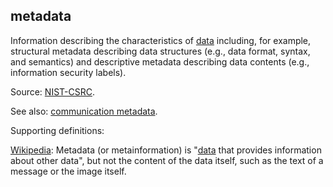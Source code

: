 ## metadata

<p class="c8"><span>Information describing the characteristics of </span><span class="c2"><a class="c3" href="#h.o783ayrrkc6g">data</a></span><span class="c0">&nbsp;including, for example, structural metadata describing data structures (e.g., data format, syntax, and semantics) and descriptive metadata describing data contents (e.g., information security labels).</span></p><p class="c8"><span>Source: </span><span class="c2"><a class="c3" href="https://www.google.com/url?q=https://csrc.nist.gov/glossary/term/metadata&amp;sa=D&amp;source=editors&amp;ust=1706779842750142&amp;usg=AOvVaw1PKEGvcyyz634QY20DEynq">NIST-CSRC</a></span><span class="c0">.</span></p><p class="c8"><span>See also: </span><span class="c2"><a class="c3" href="#h.jvfwgs8vd2rd">communication metadata</a></span><span class="c0">.</span></p><p class="c8"><span class="c0">Supporting definitions:</span></p><p class="c8"><span class="c2"><a class="c3" href="https://www.google.com/url?q=https://en.wikipedia.org/wiki/Metadata&amp;sa=D&amp;source=editors&amp;ust=1706779842750690&amp;usg=AOvVaw3hq7_yypAaWG_62Bv1vvY-">Wikipedia</a></span><span>: Metadata (or metainformation) is "</span><span class="c2"><a class="c3" href="https://www.google.com/url?q=https://en.wikipedia.org/wiki/Data&amp;sa=D&amp;source=editors&amp;ust=1706779842750950&amp;usg=AOvVaw02P25tqMo62x88qqnH4TVR">data</a></span><span class="c0">&nbsp;that provides information about other data", but not the content of the data itself, such as the text of a message or the image itself.</span></p>

